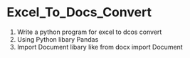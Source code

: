 # Excel_To_Docs_Convert
1) Write a python program for excel to dcos convert
2) Using Python libary Pandas
3) Import Document libary like from docx import Document
